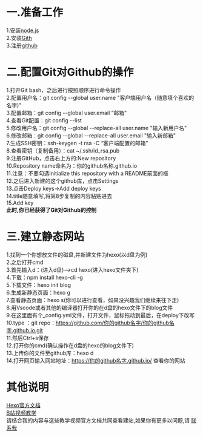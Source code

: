 #  一.准备工作

 1.安装<a href="http://nodejs.org/">node.js </a>
 </br>
 2.安装<a href="https://git-scm.com/">Gith </a>
 </br>
 3.注册<a href="https://github.com">github</a>
# 二.配置Git对Github的操作
 1.打开Git bash，之后进行按照顺序进行命令操作
 </br>
 2.配置用户名：git config --global user.name "客户端用户名（随意填个喜欢的名字)"
 </br>
 3.配置邮箱：git config --global user.email “邮箱"
 </br>
 4.查看Git配置：git config --list
 </br>
 5.修改用户名：git config --global --replace-all user.name "输入新用户名"
 </br>
 6.修改邮箱：git config --global --replace-all user.email "输入新邮箱" 
 </br>
 7.生成SSH密钥：ssh-keygen -t rsa -C “客户端配置的邮箱”
 </br>
 8.查看密钥（复制备用）：cat ~/.ssh/id_rsa.pub
 </br>
 9.注册GitHub，点击右上方的:New repository
 </br>
 10.Repository name命名为：你的github名称.github.io
 </br>
 11.注意：不要勾选Initialize this repository with a README前面的框
 </br>
 12.之后进入新建的这个github库，点击Settings
 </br>
 13.点击Deploy keys->Add deploy keys
 </br>
 14.title随意填写,将第8步复制的内容粘贴进去
 </br>
 15.Add key
 </br>
 **此时,你已经获得了Git对Github的控制**
# 三.建立静态网站
 1.找到一个你想放文件的磁盘,并新建文件为hexo(以d盘为例)
 </br>
 2.之后打开cmd
 </br>
 3.首先输入d：(进入d盘)-->cd hexo(进入hexo文件夹下)
 </br>
 4.下载：npm install hexo-cli -g
 </br>
 5.下载文件：hexo  init blog
 </br>
 6.生成新静态页面：hexo g
 </br>
 7.查看静态页面：hexo s(你可以进行查看，如果没兴趣我们继续来往下走)
 </br>
 8.用Vscode或者其他的编译器打开你的在d盘的hexo文件下的blog文件
 </br>
 9.在这里面有个_config.yml文件，打开文件，鼠标拖动到最后，在deploy下改写
 </br>
 10.type ：git
  repo：https://github.com/你的github名字/你的github名字.github.io.git
 </br>
 11.然后Ctrl+s保存
 </br>
 12.打开你的cmd(确认操作在d盘的hexo的blog文件下)
 </br>
 13.上传你的文件至github库：hexo d
 </br>
 14.打开网页输入网站地址：https://你的github名字.github.io/ 查看你的网站
# 其他说明
<a href="https://hexo.io/zh-cn/docs/">Hexo官方文档</a>
</br>
<a href="https://space.bilibili.com/362224537/">B站视频教学</a>
</br>
请结合我的内容与这些教学视频官方文档共同查看建站,如果你有更多以问题,请
<a href="http://wpa.qq.com/msgrd?v=3&uin=603329354&site=qq&menu=yes">联系我</a>



